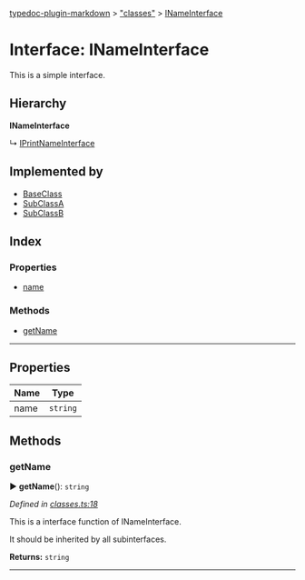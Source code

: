 [typedoc-plugin-markdown](../index.md) > ["classes"](../modules/_classes_.md) > [INameInterface](../interfaces/_classes_.inameinterface.md)



# Interface: INameInterface


This is a simple interface.

## Hierarchy

**INameInterface**

↳  [IPrintNameInterface](_classes_.iprintnameinterface.md)








## Implemented by

* [BaseClass](../classes/_classes_.baseclass.md)
* [SubClassA](../classes/_classes_.subclassa.md)
* [SubClassB](../classes/_classes_.subclassb.md)

## Index

### Properties

* [name](_classes_.inameinterface.md#name)


### Methods

* [getName](_classes_.inameinterface.md#getname)



---
## Properties

| Name  | Type                
| ------ | ------------------- 
| name | `string`


## Methods
<a id="getname"></a>

###  getName

► **getName**(): `string`




*Defined in [classes.ts:18](https://github.com/tgreyuk/typedoc-plugin-markdown/blob/master/tests/src/classes.ts#L18)*



This is a interface function of INameInterface.

It should be inherited by all subinterfaces.





**Returns:** `string`





___


